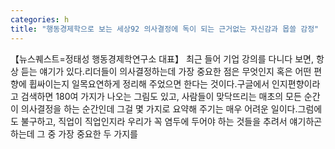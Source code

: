 ```yaml
---
categories: h
title: "행동경제학으로 보는 세상92 의사결정에 독이 되는 근거없는 자신감과 몹쓸 감정"
---
```

【뉴스퀘스트=정태성 행동경제학연구소 대표】 최근 들어 기업 강의를 다니다 보면, 항상 듣는 얘기가 있다.리더들이 의사결정하는데 가장 중요한 점은 무엇인지 혹은 어떤 편향에 휩싸이는지 일목요연하게 정리해 주었으면 한다는 것이다.구글에서 인지편향이라고 검색하면 180여 가지가 나오는 그림도 있고, 사람들이 맞닥뜨리는 매초의 모든 순간이 의사결정을 하는 순간인데 그걸 몇 가지로 요약해 주기는 매우 어려운 일이다.그럼에도 불구하고, 직업이 직업인지라 우리가 꼭 염두에 두어야 하는 것들을 추려서 얘기하곤 하는데 그 중 가장 중요한 두 가지를